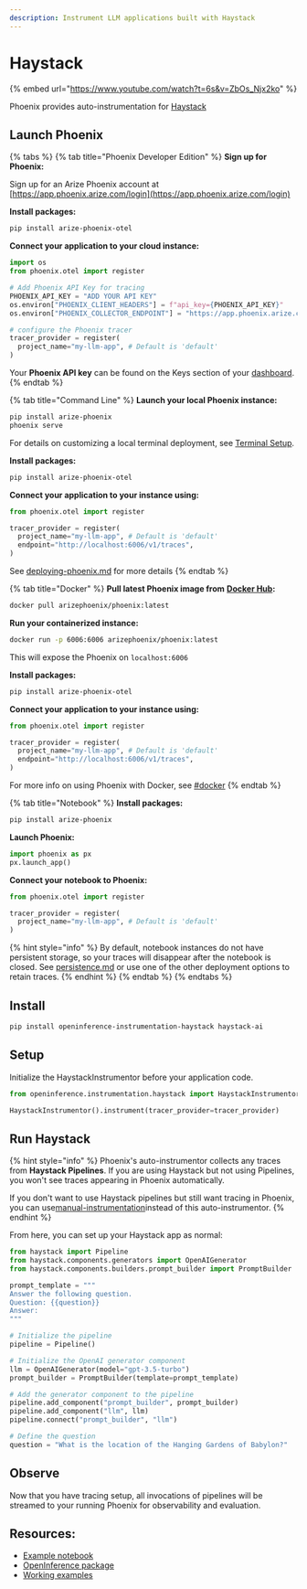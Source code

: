 ```yaml
---
description: Instrument LLM applications built with Haystack
---
```


# Haystack

{% embed url="https://www.youtube.com/watch?t=6s&v=ZbOs_Njx2ko" %}

Phoenix provides auto-instrumentation for [Haystack](https://haystack.deepset.ai/)

## Launch Phoenix

{% tabs %}
{% tab title="Phoenix Developer Edition" %}
**Sign up for Phoenix:**

Sign up for an Arize Phoenix account at [https://app.phoenix.arize.com/login](https://app.phoenix.arize.com/login)

**Install packages:**

```bash
pip install arize-phoenix-otel
```

**Connect your application to your cloud instance:**

```python
import os
from phoenix.otel import register

# Add Phoenix API Key for tracing
PHOENIX_API_KEY = "ADD YOUR API KEY"
os.environ["PHOENIX_CLIENT_HEADERS"] = f"api_key={PHOENIX_API_KEY}"
os.environ["PHOENIX_COLLECTOR_ENDPOINT"] = "https://app.phoenix.arize.com"

# configure the Phoenix tracer
tracer_provider = register(
  project_name="my-llm-app", # Default is 'default'
) 
```

Your **Phoenix API key** can be found on the Keys section of your [dashboard](https://app.phoenix.arize.com).
{% endtab %}

{% tab title="Command Line" %}
**Launch your local Phoenix instance:**

```bash
pip install arize-phoenix
phoenix serve
```

For details on customizing a local terminal deployment, see [Terminal Setup](https://docs.arize.com/phoenix/setup/environments#terminal).

**Install packages:**

```bash
pip install arize-phoenix-otel
```

**Connect your application to your instance using:**

```python
from phoenix.otel import register

tracer_provider = register(
  project_name="my-llm-app", # Default is 'default'
  endpoint="http://localhost:6006/v1/traces",
)
```

See [deploying-phoenix.md](../../deployment/deploying-phoenix.md "mention") for more details
{% endtab %}

{% tab title="Docker" %}
**Pull latest Phoenix image from** [**Docker Hub**](https://hub.docker.com/r/arizephoenix/phoenix)**:**

```bash
docker pull arizephoenix/phoenix:latest
```

**Run your containerized instance:**

```bash
docker run -p 6006:6006 arizephoenix/phoenix:latest
```

This will expose the Phoenix on `localhost:6006`

**Install packages:**

```bash
pip install arize-phoenix-otel
```

**Connect your application to your instance using:**

```python
from phoenix.otel import register

tracer_provider = register(
  project_name="my-llm-app", # Default is 'default'
  endpoint="http://localhost:6006/v1/traces",
)
```

For more info on using Phoenix with Docker, see [#docker](haystack.md#docker "mention")
{% endtab %}

{% tab title="Notebook" %}
**Install packages:**

```bash
pip install arize-phoenix
```

**Launch Phoenix:**

```python
import phoenix as px
px.launch_app()
```

**Connect your notebook to Phoenix:**

```python
from phoenix.otel import register

tracer_provider = register(
  project_name="my-llm-app", # Default is 'default'
)
```

{% hint style="info" %}
By default, notebook instances do not have persistent storage, so your traces will disappear after the notebook is closed. See [persistence.md](../../deployment/persistence.md "mention") or use one of the other deployment options to retain traces.
{% endhint %}
{% endtab %}
{% endtabs %}

## Install

```bash
pip install openinference-instrumentation-haystack haystack-ai
```

## Setup

Initialize the HaystackInstrumentor before your application code.

```python
from openinference.instrumentation.haystack import HaystackInstrumentor

HaystackInstrumentor().instrument(tracer_provider=tracer_provider)
```

## Run Haystack

{% hint style="info" %}
Phoenix's auto-instrumentor collects any traces from **Haystack Pipelines**. If you are using Haystack but not using Pipelines, you won't see traces appearing in Phoenix automatically.

If you don't want to use Haystack pipelines but still want tracing in Phoenix, you can use[manual-instrumentation](../how-to-tracing/manual-instrumentation/ "mention")instead of this auto-instrumentor.
{% endhint %}

From here, you can set up your Haystack app as normal:

```python
from haystack import Pipeline
from haystack.components.generators import OpenAIGenerator
from haystack.components.builders.prompt_builder import PromptBuilder

prompt_template = """
Answer the following question.
Question: {{question}}
Answer:
"""

# Initialize the pipeline
pipeline = Pipeline()

# Initialize the OpenAI generator component
llm = OpenAIGenerator(model="gpt-3.5-turbo")
prompt_builder = PromptBuilder(template=prompt_template)

# Add the generator component to the pipeline
pipeline.add_component("prompt_builder", prompt_builder)
pipeline.add_component("llm", llm)
pipeline.connect("prompt_builder", "llm")

# Define the question
question = "What is the location of the Hanging Gardens of Babylon?"
```

## Observe

Now that you have tracing setup, all invocations of pipelines will be streamed to your running Phoenix for observability and evaluation.

## Resources:

* [Example notebook](https://github.com/Arize-ai/openinference/blob/main/python/instrumentation/openinference-instrumentation-haystack/examples/qa_rag_pipeline.py)
* [OpenInference package](https://github.com/Arize-ai/openinference/blob/main/python/instrumentation/openinference-instrumentation-haystack)
* [Working examples](https://github.com/Arize-ai/openinference/tree/main/python/instrumentation/openinference-instrumentation-haystack/examples)
